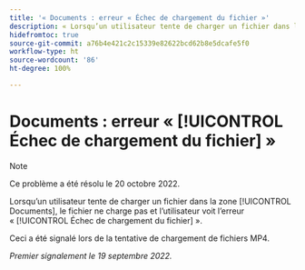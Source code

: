 ```yaml
---
title: '« Documents : erreur « Échec de chargement du fichier »'
description: « Lorsqu’un utilisateur tente de charger un fichier dans la zone Documents, le fichier ne charge pas et l’utilisateur voit l’erreur Échec de chargement du fichier. »
hidefromtoc: true
source-git-commit: a76b4e421c2c15339e82622bcd62b8e5dcafe5f0
workflow-type: ht
source-wordcount: '86'
ht-degree: 100%

---
```



# Documents : erreur « [!UICONTROL Échec de chargement du fichier] »

<!--This issue is on the Workfront TOC and the Workfront Proof TOC-->

>[!NOTE]
>
>Ce problème a été résolu le 20 octobre 2022.

Lorsqu’un utilisateur tente de charger un fichier dans la zone [!UICONTROL Documents], le fichier ne charge pas et l’utilisateur voit l’erreur « [!UICONTROL Échec de chargement du fichier] ».

Ceci a été signalé lors de la tentative de chargement de fichiers MP4.

_Premier signalement le 19 septembre 2022._

